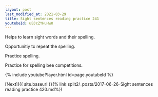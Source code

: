 ```yaml
---
layout: post
last_modified_at: 2021-03-29
title: Sight sentences reading practice 241
youtubeId: uBJcZYHuHw0
---
```

 
 
Helps to learn sight words and their spelling.

Opportunitiy to repeat the spelling. 

Practice spelling. 
 
Practice for spelling bee competitions. 
 
{% include youtubePlayer.html id=page.youtubeId %}
 
 

[Next]({{ site.baseurl }}{% link  split2/_posts/2017-06-26-Sight sentences reading practice 420.md%})
 
